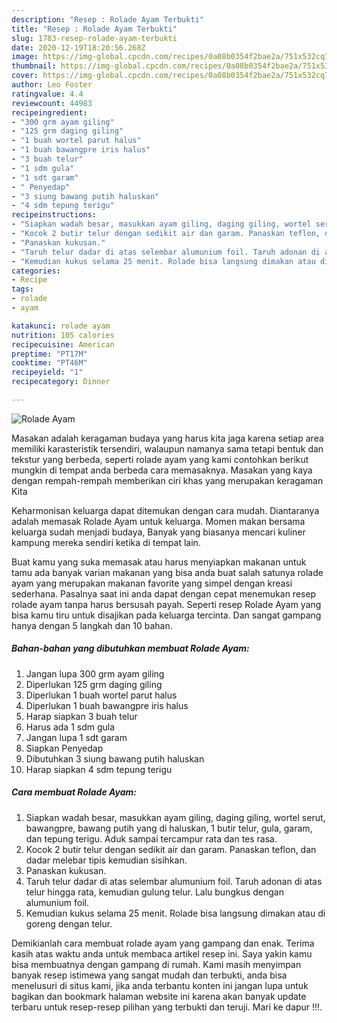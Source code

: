 ```yaml
---
description: "Resep : Rolade Ayam Terbukti"
title: "Resep : Rolade Ayam Terbukti"
slug: 1783-resep-rolade-ayam-terbukti
date: 2020-12-19T18:20:56.268Z
image: https://img-global.cpcdn.com/recipes/0a08b0354f2bae2a/751x532cq70/rolade-ayam-foto-resep-utama.jpg
thumbnail: https://img-global.cpcdn.com/recipes/0a08b0354f2bae2a/751x532cq70/rolade-ayam-foto-resep-utama.jpg
cover: https://img-global.cpcdn.com/recipes/0a08b0354f2bae2a/751x532cq70/rolade-ayam-foto-resep-utama.jpg
author: Leo Foster
ratingvalue: 4.4
reviewcount: 44983
recipeingredient:
- "300 grm ayam giling"
- "125 grm daging giling"
- "1 buah wortel parut halus"
- "1 buah bawangpre iris halus"
- "3 buah telur"
- "1 sdm gula"
- "1 sdt garam"
- " Penyedap"
- "3 siung bawang putih haluskan"
- "4 sdm tepung terigu"
recipeinstructions:
- "Siapkan wadah besar, masukkan ayam giling, daging giling, wortel serut, bawangpre, bawang putih yang di haluskan, 1 butir telur, gula, garam, dan tepung terigu. Aduk sampai tercampur rata dan tes rasa."
- "Kocok 2 butir telur dengan sedikit air dan garam. Panaskan teflon, dan dadar melebar tipis kemudian sisihkan."
- "Panaskan kukusan."
- "Taruh telur dadar di atas selembar alumunium foil. Taruh adonan di atas telur hingga rata, kemudian gulung telur. Lalu bungkus dengan alumunium foil."
- "Kemudian kukus selama 25 menit. Rolade bisa langsung dimakan atau di goreng dengan telur."
categories:
- Recipe
tags:
- rolade
- ayam

katakunci: rolade ayam 
nutrition: 105 calories
recipecuisine: American
preptime: "PT17M"
cooktime: "PT46M"
recipeyield: "1"
recipecategory: Dinner

---
```



![Rolade Ayam](https://img-global.cpcdn.com/recipes/0a08b0354f2bae2a/751x532cq70/rolade-ayam-foto-resep-utama.jpg)

Masakan adalah keragaman budaya yang harus kita jaga karena setiap area memiliki karasteristik tersendiri, walaupun namanya sama tetapi bentuk dan tekstur yang berbeda, seperti rolade ayam yang kami contohkan berikut mungkin di tempat anda berbeda cara memasaknya. Masakan yang kaya dengan rempah-rempah memberikan ciri khas yang merupakan keragaman Kita



Keharmonisan keluarga dapat ditemukan dengan cara mudah. Diantaranya adalah memasak Rolade Ayam untuk keluarga. Momen makan bersama keluarga sudah menjadi budaya, Banyak yang biasanya mencari kuliner kampung mereka sendiri ketika di tempat lain.

Buat kamu yang suka memasak atau harus menyiapkan makanan untuk tamu ada banyak varian makanan yang bisa anda buat salah satunya rolade ayam yang merupakan makanan favorite yang simpel dengan kreasi sederhana. Pasalnya saat ini anda dapat dengan cepat menemukan resep rolade ayam tanpa harus bersusah payah.
Seperti resep Rolade Ayam yang bisa kamu tiru untuk disajikan pada keluarga tercinta. Dan sangat gampang hanya dengan 5 langkah dan 10 bahan.


<!--inarticleads1-->

##### Bahan-bahan yang dibutuhkan membuat Rolade Ayam:

1. Jangan lupa 300 grm ayam giling
1. Diperlukan 125 grm daging giling
1. Diperlukan 1 buah wortel parut halus
1. Diperlukan 1 buah bawangpre iris halus
1. Harap siapkan 3 buah telur
1. Harus ada 1 sdm gula
1. Jangan lupa 1 sdt garam
1. Siapkan  Penyedap
1. Dibutuhkan 3 siung bawang putih haluskan
1. Harap siapkan 4 sdm tepung terigu




<!--inarticleads2-->

##### Cara membuat  Rolade Ayam:

1. Siapkan wadah besar, masukkan ayam giling, daging giling, wortel serut, bawangpre, bawang putih yang di haluskan, 1 butir telur, gula, garam, dan tepung terigu. Aduk sampai tercampur rata dan tes rasa.
1. Kocok 2 butir telur dengan sedikit air dan garam. Panaskan teflon, dan dadar melebar tipis kemudian sisihkan.
1. Panaskan kukusan.
1. Taruh telur dadar di atas selembar alumunium foil. Taruh adonan di atas telur hingga rata, kemudian gulung telur. Lalu bungkus dengan alumunium foil.
1. Kemudian kukus selama 25 menit. Rolade bisa langsung dimakan atau di goreng dengan telur.




Demikianlah cara membuat rolade ayam yang gampang dan enak. Terima kasih atas waktu anda untuk membaca artikel resep ini. Saya yakin kamu bisa membuatnya dengan gampang di rumah. Kami masih menyimpan banyak resep istimewa yang sangat mudah dan terbukti, anda bisa menelusuri di situs kami, jika anda terbantu konten ini jangan lupa untuk bagikan dan bookmark halaman website ini karena akan banyak update terbaru untuk resep-resep pilihan yang terbukti dan teruji. Mari ke dapur !!!. 
